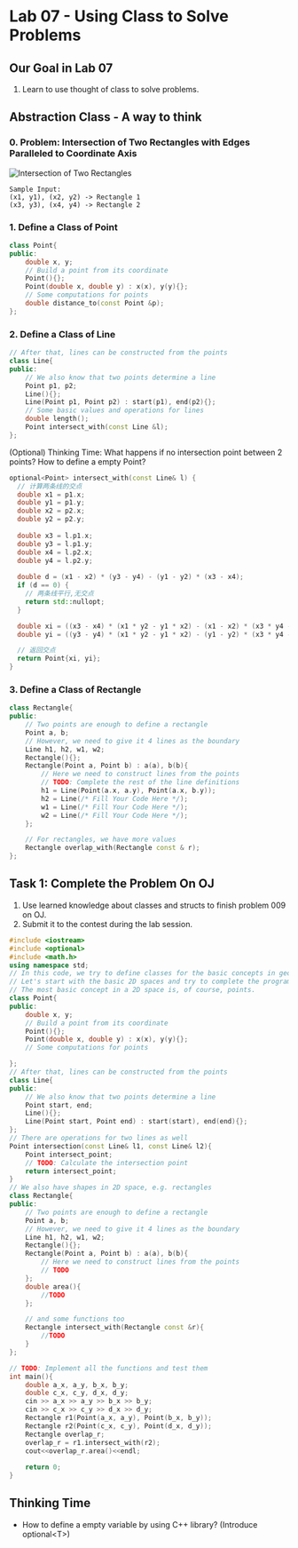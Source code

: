 # Lab 07 - Using Class to Solve Problems

## Our Goal in Lab 07

1. Learn to use thought of class to solve problems.

## Abstraction Class - A way to think

### 0. Problem: Intersection of Two Rectangles with Edges Paralleled to Coordinate Axis

![Intersection of Two Rectangles](https://media.geeksforgeeks.org/wp-content/cdn-uploads/Screenshot-16.png)

```
Sample Input:
(x1, y1), (x2, y2) -> Rectangle 1
(x3, y3), (x4, y4) -> Rectangle 2
```

### 1. Define a Class of Point

```cpp
class Point{
public:
    double x, y;
    // Build a point from its coordinate
    Point(){};
    Point(double x, double y) : x(x), y(y){};
    // Some computations for points
    double distance_to(const Point &p);
};
```

### 2. Define a Class of Line

```cpp
// After that, lines can be constructed from the points
class Line{
public:
    // We also know that two points determine a line
    Point p1, p2;
    Line(){};
    Line(Point p1, Point p2) : start(p1), end(p2){};
    // Some basic values and operations for lines
    double length();
    Point intersect_with(const Line &l);
};
```
(Optional) Thinking Time: What happens if no intersection point between 2 points? How to define a empty Point?

```cpp
optional<Point> intersect_with(const Line& l) {
  // 计算两条线的交点
  double x1 = p1.x; 
  double y1 = p1.y;
  double x2 = p2.x;
  double y2 = p2.y;
  
  double x3 = l.p1.x;
  double y3 = l.p1.y;
  double x4 = l.p2.x; 
  double y4 = l.p2.y;
  
  double d = (x1 - x2) * (y3 - y4) - (y1 - y2) * (x3 - x4);
  if (d == 0) {
    // 两条线平行,无交点
    return std::nullopt; 
  }

  double xi = ((x3 - x4) * (x1 * y2 - y1 * x2) - (x1 - x2) * (x3 * y4 - y3 * x4)) / d;
  double yi = ((y3 - y4) * (x1 * y2 - y1 * x2) - (y1 - y2) * (x3 * y4 - y3 * x4)) / d;

  // 返回交点
  return Point{xi, yi};
}
```

### 3. Define a Class of Rectangle

```cpp
class Rectangle{
public:
    // Two points are enough to define a rectangle
    Point a, b;
    // However, we need to give it 4 lines as the boundary
    Line h1, h2, w1, w2;
    Rectangle(){};
    Rectangle(Point a, Point b) : a(a), b(b){
        // Here we need to construct lines from the points
        // TODO: Complete the rest of the line definitions
        h1 = Line(Point(a.x, a.y), Point(a.x, b.y));
        h2 = Line(/* Fill Your Code Here */);
        w1 = Line(/* Fill Your Code Here */);
        w2 = Line(/* Fill Your Code Here */);
    };

    // For rectangles, we have more values
    Rectangle overlap_with(Rectangle const & r);
};
```





## Task 1: Complete the Problem On OJ

1. Use learned knowledge about classes and structs to finish problem 009 on OJ.
2. Submit it to the contest during the lab session.

```cpp
#include <iostream>
#include <optional>
#include <math.h>
using namespace std;
// In this code, we try to define classes for the basic concepts in geometry
// Let's start with the basic 2D spaces and try to complete the program
// The most basic concept in a 2D space is, of course, points.
class Point{
public:
    double x, y;
    // Build a point from its coordinate
    Point(){};
    Point(double x, double y) : x(x), y(y){};
    // Some computations for points

};
// After that, lines can be constructed from the points
class Line{
public:
    // We also know that two points determine a line
    Point start, end;
    Line(){};
    Line(Point start, Point end) : start(start), end(end){};
};
// There are operations for two lines as well
Point intersection(const Line& l1, const Line& l2){
    Point intersect_point;
    // TODO: Calculate the intersection point
    return intersect_point;
}
// We also have shapes in 2D space, e.g. rectangles
class Rectangle{
public:
    // Two points are enough to define a rectangle
    Point a, b;
    // However, we need to give it 4 lines as the boundary
    Line h1, h2, w1, w2;
    Rectangle(){};
    Rectangle(Point a, Point b) : a(a), b(b){
        // Here we need to construct lines from the points
        // TODO
    };
    double area(){
        //TODO
    };

    // and some functions too
    Rectangle intersect_with(Rectangle const &r){
        //TODO
    }
};

// TODO: Implement all the functions and test them
int main(){
    double a_x, a_y, b_x, b_y;
    double c_x, c_y, d_x, d_y;
    cin >> a_x >> a_y >> b_x >> b_y;
    cin >> c_x >> c_y >> d_x >> d_y;
    Rectangle r1(Point(a_x, a_y), Point(b_x, b_y));
    Rectangle r2(Point(c_x, c_y), Point(d_x, d_y));
    Rectangle overlap_r;
    overlap_r = r1.intersect_with(r2);
    cout<<overlap_r.area()<<endl;
    
    return 0;
}
```


## Thinking Time

- How to define a empty variable by using C++ library? (Introduce optional\<T\>)

